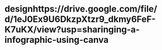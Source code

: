 # designhttps://drive.google.com/file/d/1eJ0Ex9U6DkzpXtzr9_dkmy6FeF-K7uKX/view?usp=sharinging-a-infographic-using-canva
